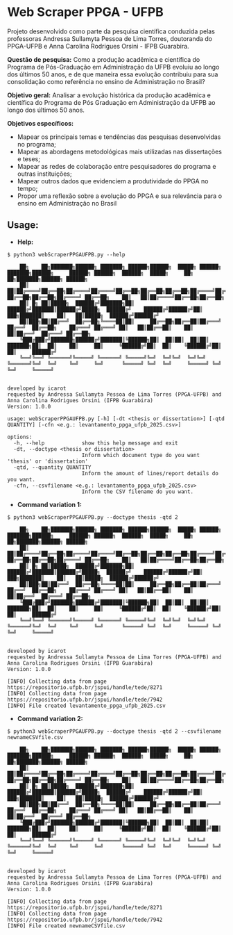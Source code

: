 # Web Scraper PPGA - UFPB


Projeto desenvolvido como parte da pesquisa científica conduzida pelas professoras Andressa Sullamyta Pessoa de Lima Torres, doutoranda do PPGA-UFPB e Anna Carolina Rodrigues Orsini - IFPB Guarabira.

**Questão de pesquisa:** Como a produção acadêmica e científica do Programa de Pós-Graduação em Administração
 da UFPB evoluiu ao longo dos últimos 50 anos, e de que maneira essa evolução contribuiu
 para sua consolidação como referência no ensino de Administração no Brasil?

**Objetivo geral:**  Analisar a evolução histórica da produção acadêmica e científica do Programa de Pós
Graduação em Administração da UFPB ao longo dos últimos 50 anos.

**Objetivos específicos:** 
- Mapear os principais temas e tendências das pesquisas desenvolvidas no programa;
- Mapear as abordagens metodológicas mais utilizadas nas dissertações e teses;
- Mapear as redes de colaboração entre pesquisadores do programa e outras instituições;
- Mapear outros dados que evidenciem a produtividade do PPGA no tempo;
- Propor uma reflexão sobre a evolução do PPGA e sua relevância para o ensino em Administração no Brasil

## Usage:

* **Help:**

```
$ python3 webScraperPPGAUFPB.py --help
        
    ██╗    ██╗███████╗██████╗ ███████╗ ██████╗██████╗  █████╗ ██████╗ ███████╗██████╗     ██████╗ ██████╗  ██████╗  █████╗     ██╗   ██╗███████╗██████╗ ██████╗ 
    ██║    ██║██╔════╝██╔══██╗██╔════╝██╔════╝██╔══██╗██╔══██╗██╔══██╗██╔════╝██╔══██╗    ██╔══██╗██╔══██╗██╔════╝ ██╔══██╗    ██║   ██║██╔════╝██╔══██╗██╔══██╗
    ██║ █╗ ██║█████╗  ██████╔╝███████╗██║     ██████╔╝███████║██████╔╝█████╗  ██████╔╝    ██████╔╝██████╔╝██║  ███╗███████║    ██║   ██║█████╗  ██████╔╝██████╔╝
    ██║███╗██║██╔══╝  ██╔══██╗╚════██║██║     ██╔══██╗██╔══██║██╔═══╝ ██╔══╝  ██╔══██╗    ██╔═══╝ ██╔═══╝ ██║   ██║██╔══██║    ██║   ██║██╔══╝  ██╔═══╝ ██╔══██╗
    ╚███╔███╔╝███████╗██████╔╝███████║╚██████╗██║  ██║██║  ██║██║     ███████╗██║  ██║    ██║     ██║     ╚██████╔╝██║  ██║    ╚██████╔╝██║     ██║     ██████╔╝
    ╚══╝╚══╝ ╚══════╝╚═════╝ ╚══════╝ ╚═════╝╚═╝  ╚═╝╚═╝  ╚═╝╚═╝     ╚══════╝╚═╝  ╚═╝    ╚═╝     ╚═╝      ╚═════╝ ╚═╝  ╚═╝     ╚═════╝ ╚═╝     ╚═╝     ╚═════╝ 
                                                                                                                                                                
           
developed by icarot
requested by Andressa Sullamyta Pessoa de Lima Torres (PPGA-UFPB) and Anna Carolina Rodrigues Orsini (IFPB Guarabira)
Version: 1.0.0

usage: webScraperPPGAUFPB.py [-h] [-dt <thesis or dissertation>] [-qtd QUANTITY] [-cfn <e.g.: levantamento_ppga_ufpb_2025.csv>]

options:
  -h, --help            show this help message and exit
  -dt, --doctype <thesis or dissertation>
                        Inform which document type do you want 'thesis' or 'dissertation'
  -qtd, --quantity QUANTITY
                        Inform the amount of lines/report details do you want.
  -cfn, --csvfilename <e.g.: levantamento_ppga_ufpb_2025.csv>
                        Inform the CSV filename do you want.
```
* **Command variation 1:**
```
$ python3 webScraperPPGAUFPB.py --doctype thesis -qtd 2
        
    ██╗    ██╗███████╗██████╗ ███████╗ ██████╗██████╗  █████╗ ██████╗ ███████╗██████╗     ██████╗ ██████╗  ██████╗  █████╗     ██╗   ██╗███████╗██████╗ ██████╗ 
    ██║    ██║██╔════╝██╔══██╗██╔════╝██╔════╝██╔══██╗██╔══██╗██╔══██╗██╔════╝██╔══██╗    ██╔══██╗██╔══██╗██╔════╝ ██╔══██╗    ██║   ██║██╔════╝██╔══██╗██╔══██╗
    ██║ █╗ ██║█████╗  ██████╔╝███████╗██║     ██████╔╝███████║██████╔╝█████╗  ██████╔╝    ██████╔╝██████╔╝██║  ███╗███████║    ██║   ██║█████╗  ██████╔╝██████╔╝
    ██║███╗██║██╔══╝  ██╔══██╗╚════██║██║     ██╔══██╗██╔══██║██╔═══╝ ██╔══╝  ██╔══██╗    ██╔═══╝ ██╔═══╝ ██║   ██║██╔══██║    ██║   ██║██╔══╝  ██╔═══╝ ██╔══██╗
    ╚███╔███╔╝███████╗██████╔╝███████║╚██████╗██║  ██║██║  ██║██║     ███████╗██║  ██║    ██║     ██║     ╚██████╔╝██║  ██║    ╚██████╔╝██║     ██║     ██████╔╝
    ╚══╝╚══╝ ╚══════╝╚═════╝ ╚══════╝ ╚═════╝╚═╝  ╚═╝╚═╝  ╚═╝╚═╝     ╚══════╝╚═╝  ╚═╝    ╚═╝     ╚═╝      ╚═════╝ ╚═╝  ╚═╝     ╚═════╝ ╚═╝     ╚═╝     ╚═════╝ 
                                                                                                                                                                
           
developed by icarot
requested by Andressa Sullamyta Pessoa de Lima Torres (PPGA-UFPB) and Anna Carolina Rodrigues Orsini (IFPB Guarabira)
Version: 1.0.0

[INFO] Collecting data from page https://repositorio.ufpb.br/jspui/handle/tede/8271
[INFO] Collecting data from page https://repositorio.ufpb.br/jspui/handle/tede/7942
[INFO] File created levantamento_ppga_ufpb_2025.csv
```

* **Command variation 2:**
```
$ python3 webScraperPPGAUFPB.py --doctype thesis -qtd 2 --csvfilename newnameCSVfile.csv
        
    ██╗    ██╗███████╗██████╗ ███████╗ ██████╗██████╗  █████╗ ██████╗ ███████╗██████╗     ██████╗ ██████╗  ██████╗  █████╗     ██╗   ██╗███████╗██████╗ ██████╗ 
    ██║    ██║██╔════╝██╔══██╗██╔════╝██╔════╝██╔══██╗██╔══██╗██╔══██╗██╔════╝██╔══██╗    ██╔══██╗██╔══██╗██╔════╝ ██╔══██╗    ██║   ██║██╔════╝██╔══██╗██╔══██╗
    ██║ █╗ ██║█████╗  ██████╔╝███████╗██║     ██████╔╝███████║██████╔╝█████╗  ██████╔╝    ██████╔╝██████╔╝██║  ███╗███████║    ██║   ██║█████╗  ██████╔╝██████╔╝
    ██║███╗██║██╔══╝  ██╔══██╗╚════██║██║     ██╔══██╗██╔══██║██╔═══╝ ██╔══╝  ██╔══██╗    ██╔═══╝ ██╔═══╝ ██║   ██║██╔══██║    ██║   ██║██╔══╝  ██╔═══╝ ██╔══██╗
    ╚███╔███╔╝███████╗██████╔╝███████║╚██████╗██║  ██║██║  ██║██║     ███████╗██║  ██║    ██║     ██║     ╚██████╔╝██║  ██║    ╚██████╔╝██║     ██║     ██████╔╝
    ╚══╝╚══╝ ╚══════╝╚═════╝ ╚══════╝ ╚═════╝╚═╝  ╚═╝╚═╝  ╚═╝╚═╝     ╚══════╝╚═╝  ╚═╝    ╚═╝     ╚═╝      ╚═════╝ ╚═╝  ╚═╝     ╚═════╝ ╚═╝     ╚═╝     ╚═════╝ 
                                                                                                                                                                
           
developed by icarot
requested by Andressa Sullamyta Pessoa de Lima Torres (PPGA-UFPB) and Anna Carolina Rodrigues Orsini (IFPB Guarabira)
Version: 1.0.0

[INFO] Collecting data from page https://repositorio.ufpb.br/jspui/handle/tede/8271
[INFO] Collecting data from page https://repositorio.ufpb.br/jspui/handle/tede/7942
[INFO] File created newnameCSVfile.csv
```
